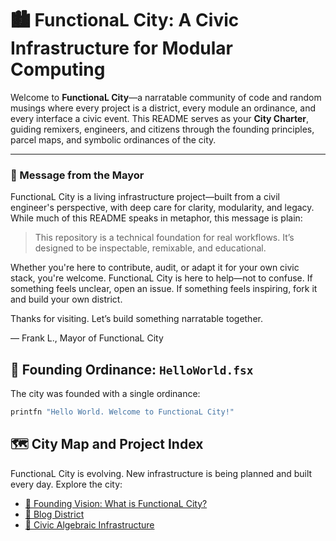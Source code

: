 # 🏙️ FunctionaL City: A Civic Infrastructure for Modular Computing

Welcome to **FunctionaL City**—a narratable community of code and random musings where every project is a district, every module an ordinance, and every interface a civic event. This README serves as your **City Charter**, guiding remixers, engineers, and citizens through the founding principles, parcel maps, and symbolic ordinances of the city. 

---

### 📣 Message from the Mayor

FunctionaL City is a living infrastructure project—built from a civil engineer's perspective, with deep care for clarity, modularity, and legacy. While much of this README speaks in metaphor, this message is plain:

>This repository is a technical foundation for real workflows. It’s designed to be inspectable, remixable, and educational. 

Whether you're here to contribute, audit, or adapt it for your own civic stack, you're welcome. FunctionaL City is here to help—not to confuse. If something feels unclear, open an issue. If something feels inspiring, fork it and build your own district.

Thanks for visiting. Let’s build something narratable together.

— Frank L., Mayor of FunctionaL City


## 📜 Founding Ordinance: `HelloWorld.fsx`

The city was founded with a single ordinance:

```fsharp
printfn "Hello World. Welcome to FunctionaL City!"
```


## 🗺️ City Map and Project Index

FunctionaL City is evolving. New infrastructure is being planned and built every day. Explore the city:

- [📜 Founding Vision: What is FunctionaL City?](BlogDistrict/CityHall/250919_FoundingVision.md)
- [🧾 Blog District](BlogDistrict/README.md)
- [🧮 Civic Algebraic Infrastructure](CivicAlgebraicInfrastructure/README.md)


